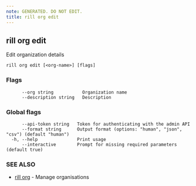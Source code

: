 ```yaml
---
note: GENERATED. DO NOT EDIT.
title: rill org edit
---
```

## rill org edit

Edit organization details

```
rill org edit [<org-name>] [flags]
```

### Flags

```
      --org string           Organization name
      --description string   Description
```

### Global flags

```
      --api-token string   Token for authenticating with the admin API
      --format string      Output format (options: "human", "json", "csv") (default "human")
  -h, --help               Print usage
      --interactive        Prompt for missing required parameters (default true)
```

### SEE ALSO

* [rill org](org.md)	 - Manage organisations

